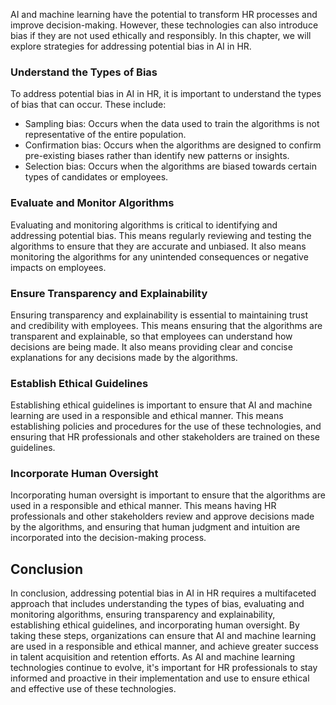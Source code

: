 



AI and machine learning have the potential to transform HR processes and improve decision-making. However, these technologies can also introduce bias if they are not used ethically and responsibly. In this chapter, we will explore strategies for addressing potential bias in AI in HR.

### Understand the Types of Bias

To address potential bias in AI in HR, it is important to understand the types of bias that can occur. These include:

* Sampling bias: Occurs when the data used to train the algorithms is not representative of the entire population.
* Confirmation bias: Occurs when the algorithms are designed to confirm pre-existing biases rather than identify new patterns or insights.
* Selection bias: Occurs when the algorithms are biased towards certain types of candidates or employees.

### Evaluate and Monitor Algorithms

Evaluating and monitoring algorithms is critical to identifying and addressing potential bias. This means regularly reviewing and testing the algorithms to ensure that they are accurate and unbiased. It also means monitoring the algorithms for any unintended consequences or negative impacts on employees.

### Ensure Transparency and Explainability

Ensuring transparency and explainability is essential to maintaining trust and credibility with employees. This means ensuring that the algorithms are transparent and explainable, so that employees can understand how decisions are being made. It also means providing clear and concise explanations for any decisions made by the algorithms.

### Establish Ethical Guidelines

Establishing ethical guidelines is important to ensure that AI and machine learning are used in a responsible and ethical manner. This means establishing policies and procedures for the use of these technologies, and ensuring that HR professionals and other stakeholders are trained on these guidelines.

### Incorporate Human Oversight

Incorporating human oversight is important to ensure that the algorithms are used in a responsible and ethical manner. This means having HR professionals and other stakeholders review and approve decisions made by the algorithms, and ensuring that human judgment and intuition are incorporated into the decision-making process.

Conclusion
----------

In conclusion, addressing potential bias in AI in HR requires a multifaceted approach that includes understanding the types of bias, evaluating and monitoring algorithms, ensuring transparency and explainability, establishing ethical guidelines, and incorporating human oversight. By taking these steps, organizations can ensure that AI and machine learning are used in a responsible and ethical manner, and achieve greater success in talent acquisition and retention efforts. As AI and machine learning technologies continue to evolve, it's important for HR professionals to stay informed and proactive in their implementation and use to ensure ethical and effective use of these technologies.
